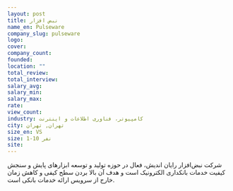 ```yaml
---
layout: post
title: نبض افزار
name_en: Pulseware
company_slug: pulseware
logo: 
cover: 
company_count:
founded:
location: ""
total_review: 
total_interview: 
salary_avg: 
salary_min: 
salary_max: 
rate: 
view_count: 
industry: کامپیوتر، فناوری اطلاعات و اینترنت
city: تهران, تهران
size_en: VS
size: 1-10 نفر
site: 
---
```


شرکت نبض‌افزار رایان اندیش، فعال در حوزه تولید و توسعه ابزارهای پایش و سنجش کیفیت خدمات بانکداری الکترونیک است و هدف آن بالا بردن سطح کیفی و کاهش زمان خارج از سرویس ارائه خدمات بانکی است.

